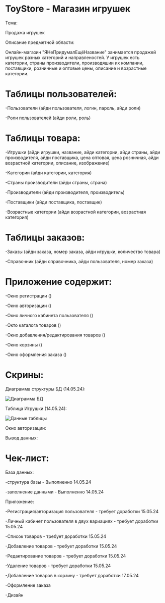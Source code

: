 # ToyStore - Магазин игрушек

Тема:

Продажа игрушек

Описание предметной области:

Онлайн-магазин "ЯНеПридумалЕщёНазвание" занимается продажей игрушек разных категорий и направленостей. У игрушек есть категории, страны производители, производяшии их компании, поставщики, розничные и оптовые цены, описание и возрастные категории.

# Таблицы пользователей:

-Пользователи (айди пользователя, логин, пароль, айди роли)

-Роли пользователей (айди роли, роль)

# Таблицы товара:

-Игрушки (айди игрушки, название, айди категории, айди страны, айди производителя, айди поставщика, цена оптовая, цена розничная, айди возрастной категории, описание, изображение)

-Категории (айди категории, категория)

-Страны производители (айди страны, страна)

-Производители (айди производителя, производитель)

-Поставщики (айди поставщика, поставщик)

-Возрастные категории (айди возрастной категории, возрастная категория)

# Таблицы заказов:

-Заказы (айди заказа, номер заказа, айди игрушки, количество товара)

-Справочник (айди справочника, айди пользователя, номер заказа)

# Приложение содержит:

-Окно регистрации ()

-Окно авторизации ()

-Окно личного кабинета пользователя ()

-Окто каталога товаров ()

-Окно добавления/редактирования товаров ()

-Окно корзины ()

-Окно оформления заказа ()

# Скрины:

Диаграмма структуры БД (14.05.24):

![Диаграмма БД](https://github.com/AndryDewsden/ToyStoreByVlasovAndry/assets/154083401/ca57acb7-141e-4ee3-beca-c561125b20ef)

Таблица Игрушки (14.05.24):

![Данные таблицы](https://github.com/AndryDewsden/ToyStoreByVlasovAndry/assets/154083401/0dc838ff-b32b-40d4-a308-6cdce173acca)

Окно авторизации:

Вывод данных:

# Чек-лист:

База данных:

-структура базы - Выполненно 14.05.24

-заполнение данными - Выполненно 14.05.24

Приложение:

-Регистрация/авторизация пользователя - требует доработки 15.05.24

-Личный кабинет пользователя в двух вариациях - требует доработки 15.05.24

-Список товаров - требует доработки 15.05.24

-Добавление товаров - требует доработки 15.05.24

-Редактирование товаров - требует доработки 15.05.24

-Удаление товаров - требует доработки 15.05.24

-Добавление товаров в корзину - требует доработки 17.05.24

-Оформление заказа

-Дизайн 
